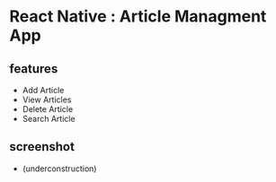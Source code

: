 # React Native : Article Managment App

## features
- Add Article
- View Articles
- Delete Article
- Search Article

## screenshot
- (underconstruction)